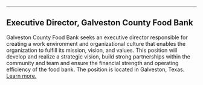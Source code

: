 ----
Executive Director, Galveston County Food Bank
----
Galveston County Food Bank seeks an executive director responsible for creating a work environment and organizational culture that enables the organization to fulfill its mission, vision, and values. This position will develop and realize a strategic vision, build strong partnerships within the community and team and ensure the financial strength and operating efficiency of the food bank. The position is located in Galveston, Texas. [Learn more.](https://s3-us-west-2.amazonaws.com/assets.feedingtexas.org/pdf/Galveston-Food-Bank-Executive-Director-Job-Announcement.pdf)
